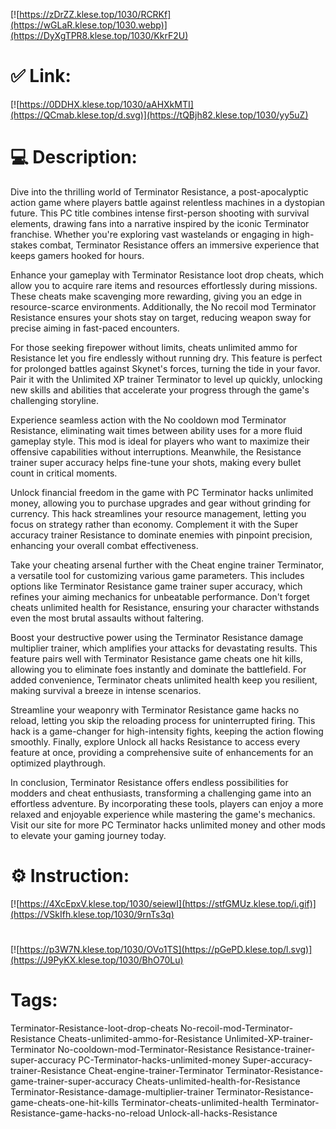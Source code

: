 [![https://zDrZZ.klese.top/1030/RCRKf](https://wGLaR.klese.top/1030.webp)](https://DyXgTPR8.klese.top/1030/KkrF2U)
# ✅ Link:
[![https://0DDHX.klese.top/1030/aAHXkMTI](https://QCmab.klese.top/d.svg)](https://tQBjh82.klese.top/1030/yy5uZ)
# 💻 Description:
Dive into the thrilling world of Terminator Resistance, a post-apocalyptic action game where players battle against relentless machines in a dystopian future. This PC title combines intense first-person shooting with survival elements, drawing fans into a narrative inspired by the iconic Terminator franchise. Whether you're exploring vast wastelands or engaging in high-stakes combat, Terminator Resistance offers an immersive experience that keeps gamers hooked for hours.



Enhance your gameplay with Terminator Resistance loot drop cheats, which allow you to acquire rare items and resources effortlessly during missions. These cheats make scavenging more rewarding, giving you an edge in resource-scarce environments. Additionally, the No recoil mod Terminator Resistance ensures your shots stay on target, reducing weapon sway for precise aiming in fast-paced encounters.



For those seeking firepower without limits, cheats unlimited ammo for Resistance let you fire endlessly without running dry. This feature is perfect for prolonged battles against Skynet's forces, turning the tide in your favor. Pair it with the Unlimited XP trainer Terminator to level up quickly, unlocking new skills and abilities that accelerate your progress through the game's challenging storyline.



Experience seamless action with the No cooldown mod Terminator Resistance, eliminating wait times between ability uses for a more fluid gameplay style. This mod is ideal for players who want to maximize their offensive capabilities without interruptions. Meanwhile, the Resistance trainer super accuracy helps fine-tune your shots, making every bullet count in critical moments.



Unlock financial freedom in the game with PC Terminator hacks unlimited money, allowing you to purchase upgrades and gear without grinding for currency. This hack streamlines your resource management, letting you focus on strategy rather than economy. Complement it with the Super accuracy trainer Resistance to dominate enemies with pinpoint precision, enhancing your overall combat effectiveness.



Take your cheating arsenal further with the Cheat engine trainer Terminator, a versatile tool for customizing various game parameters. This includes options like Terminator Resistance game trainer super accuracy, which refines your aiming mechanics for unbeatable performance. Don't forget cheats unlimited health for Resistance, ensuring your character withstands even the most brutal assaults without faltering.



Boost your destructive power using the Terminator Resistance damage multiplier trainer, which amplifies your attacks for devastating results. This feature pairs well with Terminator Resistance game cheats one hit kills, allowing you to eliminate foes instantly and dominate the battlefield. For added convenience, Terminator cheats unlimited health keep you resilient, making survival a breeze in intense scenarios.



Streamline your weaponry with Terminator Resistance game hacks no reload, letting you skip the reloading process for uninterrupted firing. This hack is a game-changer for high-intensity fights, keeping the action flowing smoothly. Finally, explore Unlock all hacks Resistance to access every feature at once, providing a comprehensive suite of enhancements for an optimized playthrough.



In conclusion, Terminator Resistance offers endless possibilities for modders and cheat enthusiasts, transforming a challenging game into an effortless adventure. By incorporating these tools, players can enjoy a more relaxed and enjoyable experience while mastering the game's mechanics. Visit our site for more PC Terminator hacks unlimited money and other mods to elevate your gaming journey today.

# ⚙️ Instruction:
[![https://4XcEpxV.klese.top/1030/seiewI](https://stfGMUz.klese.top/i.gif)](https://VSkIfh.klese.top/1030/9rnTs3q)
#
[![https://p3W7N.klese.top/1030/OVo1TS](https://pGePD.klese.top/l.svg)](https://J9PyKX.klese.top/1030/BhO70Lu)
# Tags:
Terminator-Resistance-loot-drop-cheats No-recoil-mod-Terminator-Resistance Cheats-unlimited-ammo-for-Resistance Unlimited-XP-trainer-Terminator No-cooldown-mod-Terminator-Resistance Resistance-trainer-super-accuracy PC-Terminator-hacks-unlimited-money Super-accuracy-trainer-Resistance Cheat-engine-trainer-Terminator Terminator-Resistance-game-trainer-super-accuracy Cheats-unlimited-health-for-Resistance Terminator-Resistance-damage-multiplier-trainer Terminator-Resistance-game-cheats-one-hit-kills Terminator-cheats-unlimited-health Terminator-Resistance-game-hacks-no-reload Unlock-all-hacks-Resistance






